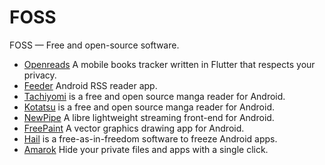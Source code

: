 # FOSS
FOSS — Free and open-source software.

- [Openreads](https://github.com/mateusz-bak/openreads-android) A mobile books tracker written in Flutter that respects your privacy.
- [Feeder](https://github.com/spacecowboy/Feeder) Android RSS reader app.
- [Tachiyomi](https://github.com/tachiyomiorg/tachiyomi) is a free and open source manga reader for Android.
- [Kotatsu](https://github.com/KotatsuApp/Kotatsu) is a free and open source manga reader for Android.
- [NewPipe](https://github.com/TeamNewPipe/NewPipe) A libre lightweight streaming front-end for Android.
- [FreePaint](https://github.com/pastthepixels/FreePaint) A vector graphics drawing app for Android.
- [Hail](https://github.com/aistra0528/Hail) is a free-as-in-freedom software to freeze Android apps.
- [Amarok](https://github.com/deltazefiro/Amarok-Hider) Hide your private files and apps with a single click.
